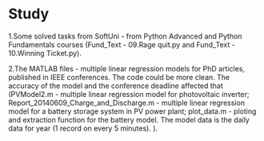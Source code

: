 # Study
1.Some solved tasks from SoftUni - from Python Advanced and Python Fundamentals courses (Fund_Text - 09.Rage quit.py and Fund_Text - 10.Winning Ticket.py).

2.The MATLAB files - multiple linear regression models for PhD articles, published in IEEE conferences. The code could be more clean. The accuracy of the model 
 and the conference deadline affected that 
 (PVModel2.m - multiple linear regression model for photovoltaic inverter;
  Report_20140609_Charge_and_Discharge.m - multiple linear regression model for a battery storage system in PV power plant;
  plot_data.m - ploting and extraction function for the battery model. The model data is the daily data for year (1 record on every 5 minutes).
). 
